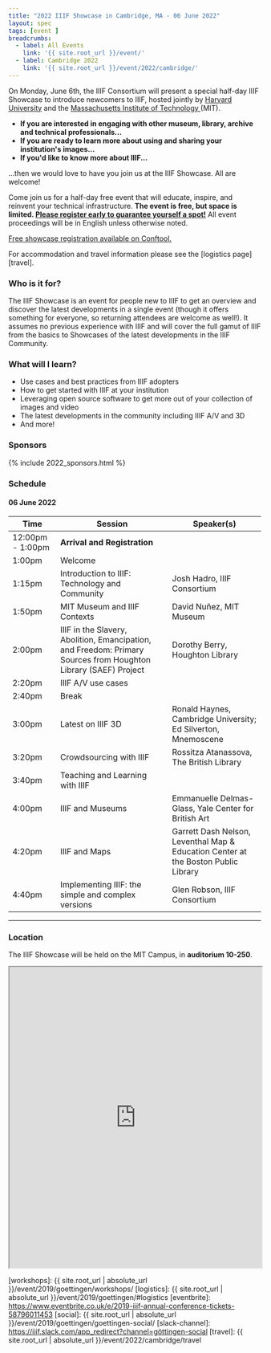```yaml
---
title: "2022 IIIF Showcase in Cambridge, MA - 06 June 2022"
layout: spec
tags: [event ]
breadcrumbs:
  - label: All Events
    link: '{{ site.root_url }}/event/'
  - label: Cambridge 2022
    link: '{{ site.root_url }}/event/2022/cambridge/'
---
```



On Monday, June 6th, the IIIF Consortium will present a special half-day IIIF Showcase to introduce newcomers to IIIF, hosted jointly by [Harvard University](https://www.harvard.edu/) and the [Massachusetts Institute of Technology ](https://mit.edu/)(MIT).

* **If you are interested in engaging with other museum, library, archive and technical professionals...**
* **If you are ready to learn more about using and sharing your institution's images...**
* **If you'd like to know more about IIIF...**

...then we would love to have you join us at the IIIF Showcase. All are welcome!

Come join us for a half-day free event that will educate, inspire, and reinvent your technical infrastructure. **The event is free, but space is limited. [Please register early to guarantee yourself a spot!](https://www.conftool.org/iiif2022/index.php?page=index)** All event proceedings will be in English unless otherwise noted. 

[Free showcase registration available on Conftool.](https://www.conftool.org/iiif2022/index.php?page=index)

For accommodation and travel information please see the [logistics page][travel].


### Who is it for?

The IIIF Showcase is an event for people new to IIIF to get an overview and discover the latest developments in a single event (though it offers something for everyone, so returning attendees are welcome as well!). It assumes no previous experience with IIIF and will cover the full gamut of IIIF from the basics to Showcases of the latest developments in the IIIF Community. 

### What will I learn?

* Use cases and best practices from IIIF adopters
* How to get started with IIIF at your institution
* Leveraging open source software to get more out of your collection of images and video
* The latest developments in the community including IIIF A/V and 3D
* And more!

### Sponsors

{% include 2022_sponsors.html %}

### Schedule

#### 06 June 2022

<table class="api-table">
    <thead>
        <tr>
            <th>Time</th>
            <th>Session</th>
            <th>Speaker(s)</th>
        </tr>
    </thead>
    <tbody>
        <tr>
            <td>12:00pm - 1:00pm</td>
            <td colspan="2"><b>Arrival and Registration</b></td>
        </tr>
        <tr>
            <td>1:00pm</td>
            <td>Welcome</td>
            <td></td>
        </tr>
        <tr>
            <td>1:15pm</td>
            <td>Introduction to IIIF: Technology and Community</td>
            <td>Josh Hadro, IIIF Consortium</td>
        </tr>
        <tr>
            <td>1:50pm</td>
            <td>MIT Museum and IIIF Contexts</td>
            <td>David Nuñez, MIT Museum</td>
        </tr>
                <tr>
            <td>2:00pm</td>
            <td>IIIF in the Slavery, Abolition, Emancipation, and Freedom: Primary Sources from Houghton Library (SAEF) Project</td>
            <td>Dorothy Berry, Houghton Library</td>
        </tr>
                <tr>
            <td>2:20pm</td>
            <td>IIIF A/V use cases</td>
            <td></td>
        </tr>
                <tr>
            <td>2:40pm</td>
            <td colspan="2">Break</td>
        </tr>
        <tr>
            <td>3:00pm</td>
            <td>Latest on IIIF 3D</td>
            <td>Ronald Haynes, Cambridge University; Ed Silverton, Mnemoscene</td>
        </tr>
        <tr>
            <td>3:20pm</td>
            <td>Crowdsourcing with IIIF</td>
            <td>Rossitza Atanassova, The British Library</td>
        </tr>
        <tr>
            <td>3:40pm</td>
            <td>Teaching and Learning with IIIF</td>
            <td></td>
        </tr>
        <tr>
            <td>4:00pm</td>
            <td>IIIF and Museums</td>
            <td>Emmanuelle Delmas-Glass, Yale Center for British Art</td>
        </tr>
        <tr>
            <td>4:20pm</td>
            <td>IIIF and Maps</td>
            <td>Garrett Dash Nelson, Leventhal Map & Education Center at the Boston Public Library</td>
        </tr>
        <tr>
            <td>4:40pm</td>
            <td>Implementing IIIF: the simple and complex versions</td>
            <td>Glen Robson, IIIF Consortium</td>
        </tr>
</tbody>
</table>

---




### Location

The IIIF Showcase will be held on the MIT Campus, in **auditorium 10-250**. 

<iframe src="https://www.google.com/maps/d/u/0/embed?mid=12xQYwT3lW4hjdJaRWlBayMjb3e0_OQZo&ctrl=true" style="width: 100%; height: 600px"></iframe>



[workshops]:  {{ site.root_url | absolute_url }}/event/2019/goettingen/workshops/
[logistics]:  {{ site.root_url | absolute_url }}/event/2019/goettingen/#logistics
[eventbrite]: https://www.eventbrite.co.uk/e/2019-iiif-annual-conference-tickets-58796011453
[social]: {{ site.root_url | absolute_url }}/event/2019/goettingen/goettingen-social/
[slack-channel]: https://iiif.slack.com/app_redirect?channel=göttingen-social
[travel]:  {{ site.root_url | absolute_url }}/event/2022/cambridge/travel